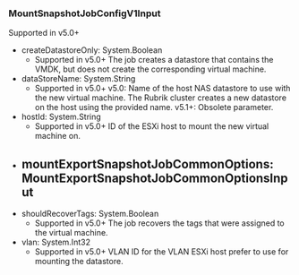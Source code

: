 ### MountSnapshotJobConfigV1Input
Supported in v5.0+

- createDatastoreOnly: System.Boolean
  - Supported in v5.0+
      The job creates a datastore that contains the VMDK, but does not create the corresponding virtual machine.
- dataStoreName: System.String
  - Supported in v5.0+
      v5.0: Name of the host NAS datastore to use with the new virtual machine. The Rubrik cluster creates a new datastore on the host using the provided name.
      v5.1+: Obsolete parameter.
- hostId: System.String
  - Supported in v5.0+
      ID of the ESXi host to mount the new virtual machine on.
- mountExportSnapshotJobCommonOptions: MountExportSnapshotJobCommonOptionsInput
  - 
- shouldRecoverTags: System.Boolean
  - Supported in v5.0+
      The job recovers the tags that were assigned to the virtual machine.
- vlan: System.Int32
  - Supported in v5.0+
      VLAN ID for the VLAN ESXi host prefer to use for mounting the datastore.
